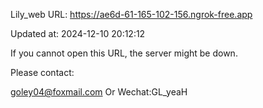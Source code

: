 Lily_web URL: https://ae6d-61-165-102-156.ngrok-free.app

Updated at: 2024-12-10 20:12:12

If you cannot open this URL, the server might be down.

Please contact: 

goley04@foxmail.com Or Wechat:GL_yeaH